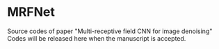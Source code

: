 # MRFNet
Source codes of paper "Multi-receptive field CNN for image denoising"
Codes will be released here when the manuscript is accepted.
